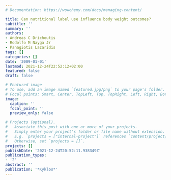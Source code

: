 ```yaml
---
# Documentation: https://wowchemy.com/docs/managing-content/

title: Can nutritional label use influence body weight outcomes?
subtitle: ''
summary: ''
authors:
- Andreas C Drichoutis
- Rodolfo M Nayga Jr
- Panagiotis Lazaridis
tags: []
categories: []
date: '2009-01-01'
lastmod: 2021-12-24T22:52:12+02:00
featured: false
draft: false

# Featured image
# To use, add an image named `featured.jpg/png` to your page's folder.
# Focal points: Smart, Center, TopLeft, Top, TopRight, Left, Right, BottomLeft, Bottom, BottomRight.
image:
  caption: ''
  focal_point: ''
  preview_only: false

# Projects (optional).
#   Associate this post with one or more of your projects.
#   Simply enter your project's folder or file name without extension.
#   E.g. `projects = ["internal-project"]` references `content/project/deep-learning/index.md`.
#   Otherwise, set `projects = []`.
projects: []
publishDate: '2021-12-24T20:52:11.938349Z'
publication_types:
- '2'
abstract: ''
publication: '*Kyklos*'
---
```

